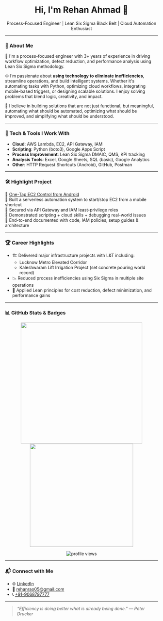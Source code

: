 <h1 align="center">Hi, I'm Rehan Ahmad 👋</h1>
<p align="center">
  Process-Focused Engineer | Lean Six Sigma Black Belt | Cloud Automation Enthusiast
</p>

---

### 🧠 About Me

🎯 I'm a process-focused engineer with 3+ years of experience in driving workflow optimization, defect reduction, and performance analysis using Lean Six Sigma methodology.  

⚙️ I’m passionate about **using technology to eliminate inefficiencies**, streamline operations, and build intelligent systems. Whether it's automating tasks with Python, optimizing cloud workflows, integrating mobile-based triggers, or designing scalable solutions. I enjoy solving problems that blend logic, creativity, and impact.

🧪 I believe in building solutions that are not just functional, but meaningful, automating what should be automated, optimizing what should be improved, and simplifying what should be understood.

---

### 🔧 Tech & Tools I Work With

- **Cloud**: AWS Lambda, EC2, API Gateway, IAM
- **Scripting**: Python (boto3), Google Apps Script
- **Process Improvement**: Lean Six Sigma DMAIC, QMS, KPI tracking
- **Analysis Tools**: Excel, Google Sheets, SQL (basic), Google Analytics
- **Other**: HTTP Request Shortcuts (Android), GitHub, Postman

---

### 🛠 Highlight Project

📌 [One-Tap EC2 Control from Android](https://github.com/rehanxahmad/ec2-mobile-automation)  
🔹 Built a serverless automation system to start/stop EC2 from a mobile shortcut  
🔹 Secured via API Gateway and IAM least-privilege roles  
🔹 Demonstrated scripting + cloud skills + debugging real-world issues  
🔹 End-to-end documented with code, IAM policies, setup guides & architecture

---

### 🏆 Career Highlights

- 🏗️ Delivered major infrastructure projects with L&T including:
  - Lucknow Metro Elevated Corridor
  - Kaleshwaram Lift Irrigation Project (set concrete pouring world record)
- 📉 Reduced process inefficiencies using Six Sigma in multiple site operations
- 🔄 Applied Lean principles for cost reduction, defect minimization, and performance gains

---

### 📊 GitHub Stats & Badges

<p align="center">
  <img src="https://github-readme-stats.vercel.app/api?username=rehanxahmad&show_icons=true&theme=default" width="400" />
  <img src="https://github-readme-stats.vercel.app/api/top-langs/?username=rehanxahmad&layout=compact" width="340" />
</p>

<p align="center">
  <img src="https://komarev.com/ghpvc/?username=rehanxahmad&label=Profile+Views" alt="profile views" />
</p>

---

### 📬 Connect with Me

- 🌐 [LinkedIn](https://www.linkedin.com/in/rehanxahmad)
- 📧 rehanrao05@gmail.com
- 📞 [+91-9068797777](tel:+919068797777)

---

> _“Efficiency is doing better what is already being done.” — Peter Drucker_
